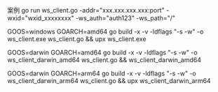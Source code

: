 案例
go run ws_client.go  -addr="xxx.xxx.xxx.xxx:port" -wxid="wxid_xxxxxxxx" -ws_auth="auth123" -ws_path="/"


GOOS=windows GOARCH=amd64 go build -x -v -ldflags "-s -w" -o ws_client.exe ws_client.go && upx ws_client.exe


GOOS=darwin GOARCH=amd64 go build -x -v -ldflags "-s -w" -o ws_client_darwin_amd64 ws_client.go && ws_client_darwin_amd64


GOOS=darwin GOARCH=arm64 go build -x -v -ldflags "-s -w" -o ws_client_darwin_arm64 ws_client.go && upx ws_client_darwin_arm64

